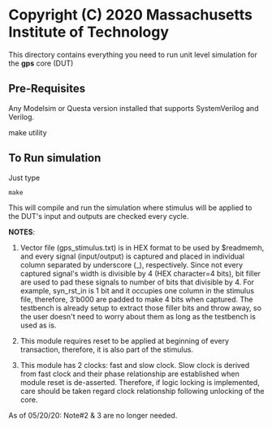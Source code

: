 # Copyright (C) 2020 Massachusetts Institute of Technology #


This directory contains everything you need to run unit level simulation for the **gps** core (DUT)

## Pre-Requisites ##

Any Modelsim or Questa version installed that supports SystemVerilog and Verilog.

make utility

## To Run simulation ##

Just type  

```
make
```

This will compile and run the simulation where stimulus will be applied to the DUT's input and outputs are checked every cycle.

**NOTES**:

1. Vector file (gps_stimulus.txt) is in HEX format to be used by $readmemh, and every signal (input/output) is captured and placed in individual column separated by underscore (_), respectively. Since not every captured signal's width is divisible by 4 (HEX character=4 bits), bit filler are used to pad these signals to number of bits that divisible by 4. For example, syn_rst_in is 1 bit and it occupies one column in the stimulus file, therefore, 3'b000 are padded to make 4 bits when captured. The testbench is already setup to extract those filler bits and throw away, so the user doesn't need to worry about them as long as the testbench is used as is.

2. This module requires reset to be applied at beginning of every transaction, therefore, it is also part of the stimulus.

3. This module has 2 clocks: fast and slow clock. Slow clock is derived from fast clock and their phase relationship are established when module reset is de-asserted. Therefore, if logic locking is implemented, care should be taken regard clock relationship following unlocking of the core.

As of 05/20/20: Note#2 & 3 are no longer needed.

